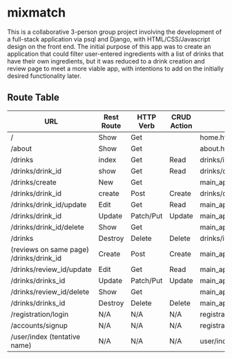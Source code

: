 # mixmatch

This is a collaborative 3-person group project involving the development of a full-stack application via psql and Django, with HTML/CSS/Javascript design on the front end. The initial purpose of this app was to create an application that could filter user-entered ingredients with a list of drinks that have their own ingredients, but it was reduced to a drink creation and review page to meet a more viable app, with intentions to add on the initially desired functionality later.

## Route Table
| URL                                     | Rest Route | HTTP Verb | CRUD Action | Views                        | Routes Tested | Created Yet |
|-----------------------------------------|------------|-----------|-------------|------------------------------|---------------|-------------|
| /                                       | Show       | Get       |             | home.html                    | **YES**       | **YES**     |
| /about                                  | Show       | Get       |             | about.html                   | **YES**       | **YES**     |
| /drinks                                 | index      | Get       | Read        | drinks/index.html            | **YES**       | **YES**     |
| /drinks/drink_id                        | show       | Get       | Read        | drinks/details.html          | **YES**       | **YES**     |
| /drinks/create                          | New        | Get       |             | main_app/drink_form.html     | **YES**       | **YES**     |
| /drinks/drink_id                        | create     | Post      | Create      | drinks/details.html          | **YES**       | **YES**     |
| /drinks/drink_id/update                 | Edit       | Get       | Read        | main_app/drink_form.html     | **YES**       | **YES**     |
| /drinks/drink_id                        | Update     | Patch/Put | Update      | main_app/details.html        | **YES**       | **YES**     |
| /drinks/drink_id/delete                 | Show       | Get       |             | main_app/drink_confirm_delete.html| **YES**  | **YES**     |
| /drinks                                 | Destroy    | Delete    | Delete      | drinks/index.html            | **YES**       | **YES**     |
| (reviews on same page) /drinks/drink_id | Create     | Post      | Create      | main_app/details.html        | **YES**       | **YES**     |
| /drinks/review_id/update                | Edit       | Get       | Read        | main_app/review_form.html    | **YES**       | **YES**     |
| /drinks/drinks_id                       | Update     | Patch/Put | Update      | main_app/details.html        | **YES**       | **YES**     |
| /drinks/review_id/delete                | Show       | Get       |             | main_app/review_confirm_delete.html|  **YES**| **YES**     |
| /drinks/drinks_id                       | Destroy    | Delete    | Delete      | main_app/details.html        | **YES**       | **YES**     |
| /registration/login                     | N/A        | N/A       | N/A         | registration/login.html      | No            | No          |
| /accounts/signup                        | N/A        | N/A       | N/A         | registration/signup.html     | No            | No          |
| /user/index (tentative name)            | N/A        | N/A       | N/A         | user/index.html              | No            | No          |
